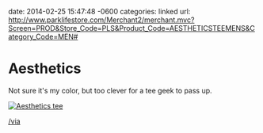 date: 2014-02-25 15:47:48 -0600
categories: linked
url: http://www.parklifestore.com/Merchant2/merchant.mvc?Screen=PROD&Store_Code=PLS&Product_Code=AESTHETICSTEEMENS&Category_Code=MEN#

# Aesthetics

Not sure it's my color, but too clever for a tee geek to pass up.

[![Aesthetics tee][image]][link]

[/via][uniwatch]

[image]: http://cl.ly/image/1E2W2i2d2I3k/aes.jpg
[link]: http://www.parklifestore.com/Merchant2/merchant.mvc?Screen=PROD&Store_Code=PLS&Product_Code=AESTHETICSTEEMENS&Category_Code=MEN#
[uniwatch]: http://www.uni-watch.com/2014/02/25/the-most-perfect-uni-watch-t-shirt-ever/
